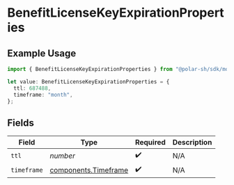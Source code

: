 # BenefitLicenseKeyExpirationProperties

## Example Usage

```typescript
import { BenefitLicenseKeyExpirationProperties } from "@polar-sh/sdk/models/components";

let value: BenefitLicenseKeyExpirationProperties = {
  ttl: 687488,
  timeframe: "month",
};
```

## Fields

| Field                                                        | Type                                                         | Required                                                     | Description                                                  |
| ------------------------------------------------------------ | ------------------------------------------------------------ | ------------------------------------------------------------ | ------------------------------------------------------------ |
| `ttl`                                                        | *number*                                                     | :heavy_check_mark:                                           | N/A                                                          |
| `timeframe`                                                  | [components.Timeframe](../../models/components/timeframe.md) | :heavy_check_mark:                                           | N/A                                                          |